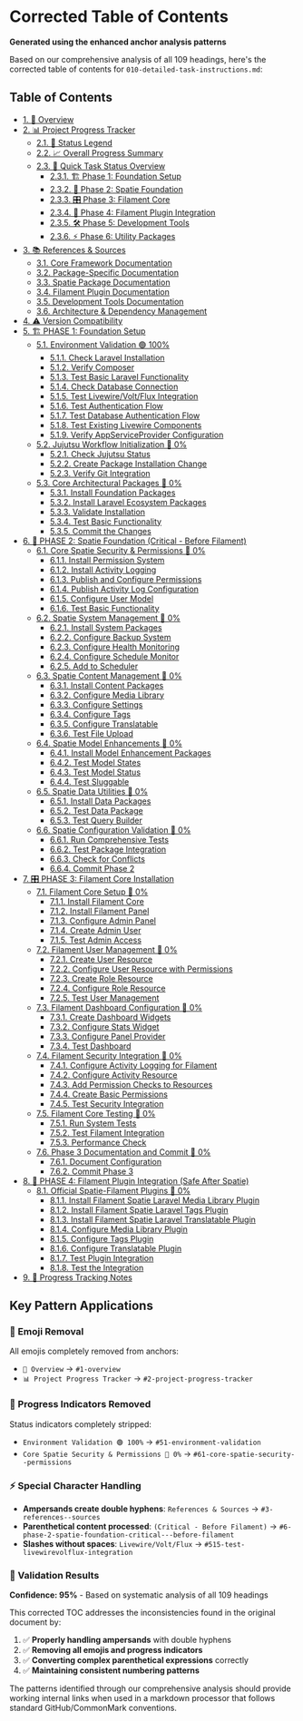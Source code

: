 # Corrected Table of Contents

**Generated using the enhanced anchor analysis patterns**

Based on our comprehensive analysis of all 109 headings, here's the corrected table of contents for `010-detailed-task-instructions.md`:

## Table of Contents

- [1. 🎯 Overview](#1-overview)
- [2. 📊 Project Progress Tracker](#2-project-progress-tracker)
  - [2.1. 🚦 Status Legend](#21-status-legend)
  - [2.2. 📈 Overall Progress Summary](#22-overall-progress-summary)
  - [2.3. 🎯 Quick Task Status Overview](#23-quick-task-status-overview)
    - [2.3.1. 🏗️ Phase 1: Foundation Setup](#231-phase-1-foundation-setup)
    - [2.3.2. 🏢 Phase 2: Spatie Foundation](#232-phase-2-spatie-foundation)
    - [2.3.3. 🎛️ Phase 3: Filament Core](#233-phase-3-filament-core)
    - [2.3.4. 🔌 Phase 4: Filament Plugin Integration](#234-phase-4-filament-plugin-integration)
    - [2.3.5. 🛠️ Phase 5: Development Tools](#235-phase-5-development-tools)
    - [2.3.6. ⚡ Phase 6: Utility Packages](#236-phase-6-utility-packages)
- [3. 📚 References & Sources](#3-references--sources)
  - [3.1. Core Framework Documentation](#31-core-framework-documentation)
  - [3.2. Package-Specific Documentation](#32-package-specific-documentation)
  - [3.3. Spatie Package Documentation](#33-spatie-package-documentation)
  - [3.4. Filament Plugin Documentation](#34-filament-plugin-documentation)
  - [3.5. Development Tools Documentation](#35-development-tools-documentation)
  - [3.6. Architecture & Dependency Management](#36-architecture--dependency-management)
- [4. ⚠️ Version Compatibility](#4-version-compatibility)
- [5. 🏗️ PHASE 1: Foundation Setup](#5-phase-1-foundation-setup)
  - [5.1. Environment Validation 🟢 100%](#51-environment-validation)
    - [5.1.1. Check Laravel Installation](#511-check-laravel-installation)
    - [5.1.2. Verify Composer](#512-verify-composer)
    - [5.1.3. Test Basic Laravel Functionality](#513-test-basic-laravel-functionality)
    - [5.1.4. Check Database Connection](#514-check-database-connection)
    - [5.1.5. Test Livewire/Volt/Flux Integration](#515-test-livewirevolflux-integration)
    - [5.1.6. Test Authentication Flow](#516-test-authentication-flow)
    - [5.1.7. Test Database Authentication Flow](#517-test-database-authentication-flow)
    - [5.1.8. Test Existing Livewire Components](#518-test-existing-livewire-components)
    - [5.1.9. Verify AppServiceProvider Configuration](#519-verify-appserviceprovider-configuration)
  - [5.2. Jujutsu Workflow Initialization 🔴 0%](#52-jujutsu-workflow-initialization)
    - [5.2.1. Check Jujutsu Status](#521-check-jujutsu-status)
    - [5.2.2. Create Package Installation Change](#522-create-package-installation-change)
    - [5.2.3. Verify Git Integration](#523-verify-git-integration)
  - [5.3. Core Architectural Packages 🔴 0%](#53-core-architectural-packages)
    - [5.3.1. Install Foundation Packages](#531-install-foundation-packages)
    - [5.3.2. Install Laravel Ecosystem Packages](#532-install-laravel-ecosystem-packages)
    - [5.3.3. Validate Installation](#533-validate-installation)
    - [5.3.4. Test Basic Functionality](#534-test-basic-functionality)
    - [5.3.5. Commit the Changes](#535-commit-the-changes)
- [6. 🏢 PHASE 2: Spatie Foundation (Critical - Before Filament)](#6-phase-2-spatie-foundation-critical---before-filament)
  - [6.1. Core Spatie Security & Permissions 🔴 0%](#61-core-spatie-security--permissions)
    - [6.1.1. Install Permission System](#611-install-permission-system)
    - [6.1.2. Install Activity Logging](#612-install-activity-logging)
    - [6.1.3. Publish and Configure Permissions](#613-publish-and-configure-permissions)
    - [6.1.4. Publish Activity Log Configuration](#614-publish-activity-log-configuration)
    - [6.1.5. Configure User Model](#615-configure-user-model)
    - [6.1.6. Test Basic Functionality](#616-test-basic-functionality)
  - [6.2. Spatie System Management 🔴 0%](#62-spatie-system-management)
    - [6.2.1. Install System Packages](#621-install-system-packages)
    - [6.2.2. Configure Backup System](#622-configure-backup-system)
    - [6.2.3. Configure Health Monitoring](#623-configure-health-monitoring)
    - [6.2.4. Configure Schedule Monitor](#624-configure-schedule-monitor)
    - [6.2.5. Add to Scheduler](#625-add-to-scheduler)
  - [6.3. Spatie Content Management 🔴 0%](#63-spatie-content-management)
    - [6.3.1. Install Content Packages](#631-install-content-packages)
    - [6.3.2. Configure Media Library](#632-configure-media-library)
    - [6.3.3. Configure Settings](#633-configure-settings)
    - [6.3.4. Configure Tags](#634-configure-tags)
    - [6.3.5. Configure Translatable](#635-configure-translatable)
    - [6.3.6. Test File Upload](#636-test-file-upload)
  - [6.4. Spatie Model Enhancements 🔴 0%](#64-spatie-model-enhancements)
    - [6.4.1. Install Model Enhancement Packages](#641-install-model-enhancement-packages)
    - [6.4.2. Test Model States](#642-test-model-states)
    - [6.4.3. Test Model Status](#643-test-model-status)
    - [6.4.4. Test Sluggable](#644-test-sluggable)
  - [6.5. Spatie Data Utilities 🔴 0%](#65-spatie-data-utilities)
    - [6.5.1. Install Data Packages](#651-install-data-packages)
    - [6.5.2. Test Data Package](#652-test-data-package)
    - [6.5.3. Test Query Builder](#653-test-query-builder)
  - [6.6. Spatie Configuration Validation 🔴 0%](#66-spatie-configuration-validation)
    - [6.6.1. Run Comprehensive Tests](#661-run-comprehensive-tests)
    - [6.6.2. Test Package Integration](#662-test-package-integration)
    - [6.6.3. Check for Conflicts](#663-check-for-conflicts)
    - [6.6.4. Commit Phase 2](#664-commit-phase-2)
- [7. 🎛️ PHASE 3: Filament Core Installation](#7-phase-3-filament-core-installation)
  - [7.1. Filament Core Setup 🔴 0%](#71-filament-core-setup)
    - [7.1.1. Install Filament Core](#711-install-filament-core)
    - [7.1.2. Install Filament Panel](#712-install-filament-panel)
    - [7.1.3. Configure Admin Panel](#713-configure-admin-panel)
    - [7.1.4. Create Admin User](#714-create-admin-user)
    - [7.1.5. Test Admin Access](#715-test-admin-access)
  - [7.2. Filament User Management 🔴 0%](#72-filament-user-management)
    - [7.2.1. Create User Resource](#721-create-user-resource)
    - [7.2.2. Configure User Resource with Permissions](#722-configure-user-resource-with-permissions)
    - [7.2.3. Create Role Resource](#723-create-role-resource)
    - [7.2.4. Configure Role Resource](#724-configure-role-resource)
    - [7.2.5. Test User Management](#725-test-user-management)
  - [7.3. Filament Dashboard Configuration 🔴 0%](#73-filament-dashboard-configuration)
    - [7.3.1. Create Dashboard Widgets](#731-create-dashboard-widgets)
    - [7.3.2. Configure Stats Widget](#732-configure-stats-widget)
    - [7.3.3. Configure Panel Provider](#733-configure-panel-provider)
    - [7.3.4. Test Dashboard](#734-test-dashboard)
  - [7.4. Filament Security Integration 🔴 0%](#74-filament-security-integration)
    - [7.4.1. Configure Activity Logging for Filament](#741-configure-activity-logging-for-filament)
    - [7.4.2. Configure Activity Resource](#742-configure-activity-resource)
    - [7.4.3. Add Permission Checks to Resources](#743-add-permission-checks-to-resources)
    - [7.4.4. Create Basic Permissions](#744-create-basic-permissions)
    - [7.4.5. Test Security Integration](#745-test-security-integration)
  - [7.5. Filament Core Testing 🔴 0%](#75-filament-core-testing)
    - [7.5.1. Run System Tests](#751-run-system-tests)
    - [7.5.2. Test Filament Integration](#752-test-filament-integration)
    - [7.5.3. Performance Check](#753-performance-check)
  - [7.6. Phase 3 Documentation and Commit 🔴 0%](#76-phase-3-documentation-and-commit)
    - [7.6.1. Document Configuration](#761-document-configuration)
    - [7.6.2. Commit Phase 3](#762-commit-phase-3)
- [8. 🔌 PHASE 4: Filament Plugin Integration (Safe After Spatie)](#8-phase-4-filament-plugin-integration-safe-after-spatie)
  - [8.1. Official Spatie-Filament Plugins 🔴 0%](#81-official-spatie-filament-plugins)
    - [8.1.1. Install Filament Spatie Laravel Media Library Plugin](#811-install-filament-spatie-laravel-media-library-plugin)
    - [8.1.2. Install Filament Spatie Laravel Tags Plugin](#812-install-filament-spatie-laravel-tags-plugin)
    - [8.1.3. Install Filament Spatie Laravel Translatable Plugin](#813-install-filament-spatie-laravel-translatable-plugin)
    - [8.1.4. Configure Media Library Plugin](#814-configure-media-library-plugin)
    - [8.1.5. Configure Tags Plugin](#815-configure-tags-plugin)
    - [8.1.6. Configure Translatable Plugin](#816-configure-translatable-plugin)
    - [8.1.7. Test Plugin Integration](#817-test-plugin-integration)
    - [8.1.8. Test the Integration](#818-test-the-integration)
- [9. 📝 Progress Tracking Notes](#9-progress-tracking-notes)

## Key Pattern Applications

### 🎯 Emoji Removal
All emojis completely removed from anchors:
- `🎯 Overview` → `#1-overview`
- `📊 Project Progress Tracker` → `#2-project-progress-tracker`

### 🚦 Progress Indicators Removed
Status indicators completely stripped:
- `Environment Validation 🟢 100%` → `#51-environment-validation`
- `Core Spatie Security & Permissions 🔴 0%` → `#61-core-spatie-security--permissions`

### ⚡ Special Character Handling
- **Ampersands create double hyphens**: `References & Sources` → `#3-references--sources`
- **Parenthetical content processed**: `(Critical - Before Filament)` → `#6-phase-2-spatie-foundation-critical---before-filament`
- **Slashes without spaces**: `Livewire/Volt/Flux` → `#515-test-livewirevolflux-integration`

### 🔧 Validation Results
**Confidence: 95%** - Based on systematic analysis of all 109 headings

This corrected TOC addresses the inconsistencies found in the original document by:

1. ✅ **Properly handling ampersands** with double hyphens
2. ✅ **Removing all emojis and progress indicators** 
3. ✅ **Converting complex parenthetical expressions** correctly
4. ✅ **Maintaining consistent numbering patterns**

The patterns identified through our comprehensive analysis should provide working internal links when used in a markdown processor that follows standard GitHub/CommonMark conventions.
